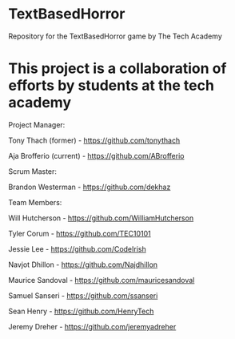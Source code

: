 # TextBasedHorror
Repository for the TextBasedHorror game by The Tech Academy

# This project is a collaboration of efforts by students at the tech academy
Project Manager:

Tony Thach (former) - https://github.com/tonythach

Aja Brofferio (current) - https://github.com/ABrofferio


Scrum Master:

Brandon Westerman - https://github.com/dekhaz


Team Members:

Will Hutcherson - https://github.com/WilliamHutcherson

Tyler Corum - https://github.com/TEC10101

Jessie Lee - https://github.com/CodeIrish

Navjot Dhillon - https://github.com/Najdhillon

Maurice Sandoval - https://github.com/mauricesandoval

Samuel Sanseri - https://github.com/ssanseri

Sean Henry - https://github.com/HenryTech

Jeremy Dreher - https://github.com/jeremyadreher





 
 
 
 
 
 

